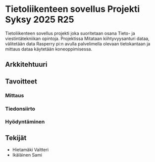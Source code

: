 # Tietoliikenteen sovellus Projekti Syksy 2025 R25
Tietoliikenteen sovellus projekti joka suoritetaan osana Tieto- ja viestintätekniikan opintoja. Projektissa Mitataan kiihtyvyysanturi dataa, välitetään data Rasperry pi:n avulla palvelimella olevaan tietokantaan ja mittaus dataa käytetään koneoppimisessa.


## Arkkitehtuuri


## Tavoitteet
### Mittaus
### Tiedonsiirto
### Hyödyntäminen


## Tekijät
- Hietamäki Valtteri
- Ikäläinen Sami

